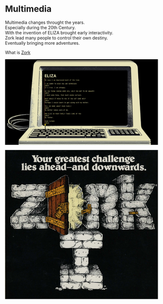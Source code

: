 # Multimedia

Multimedia changes throught the years.  
Especially during the 20th Century.  
With the invention of ELIZA brought early interactivity.  
Zork lead many people to control their own destiny.  
Eventually bringing more adventures.  

What is [Zork](https://www.youtube.com/watch?v=HCIesZ1yY_w)   

![An illustration as to what is ELIZA and how it worked.](eliza_retro.png)  

![A title image of Zork the game.](zork1.png)  
